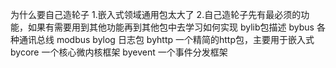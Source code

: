 为什么要自己造轮子
	1.嵌入式领域通用包太大了
	2.自己造轮子先有最必须的功能，如果有需要用到其他功能再到其他包中去学习如何实现
bylib包描述
	bybus 	各种通讯总线 modbus
	bylog 	日志包
	byhttp 	一个精简的http包，主要用于嵌入式
	bycore	一个核心微内核框架
	byevent	一个事件分发框架
	
	